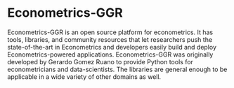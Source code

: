 # Econometrics-GGR
Econometrics-GGR is an open source platform for econometrics. It has tools, libraries, and community resources that let researchers push the state-of-the-art in Econometrics and developers easily build and deploy Econometrics-powered applications.  Econometrics-GGR was originally developed by Gerardo Gomez Ruano to provide Python tools for econometricians and data-scientists. The libraries are general enough to be applicable in a wide variety of other domains as well.
